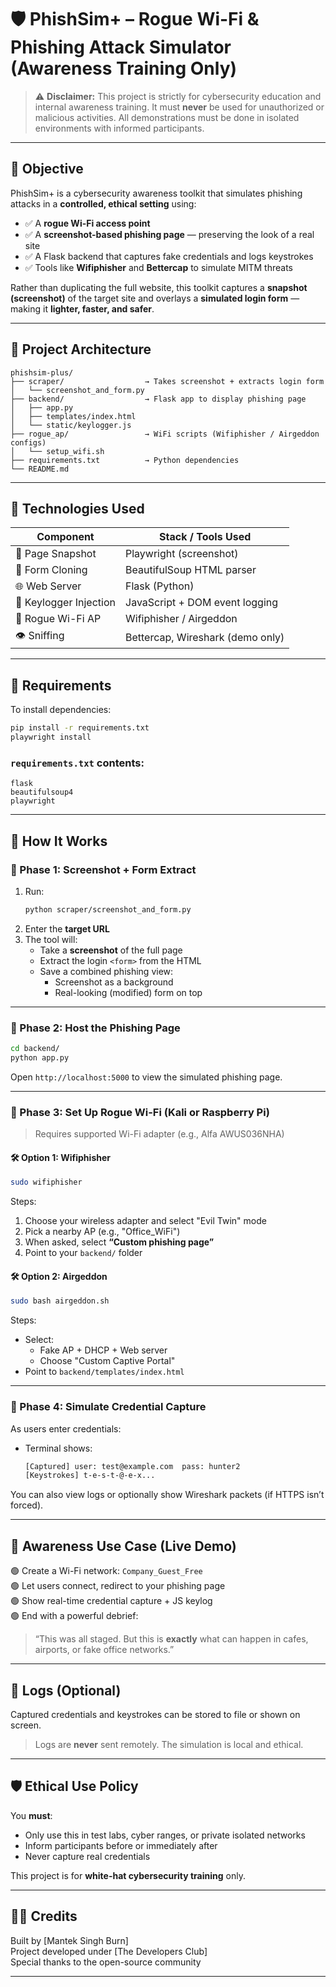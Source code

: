 # 🛡️ PhishSim+ – Rogue Wi-Fi & Phishing Attack Simulator (Awareness Training Only)

> ⚠️ **Disclaimer:** This project is strictly for cybersecurity education and internal awareness training. It must **never** be used for unauthorized or malicious activities. All demonstrations must be done in isolated environments with informed participants.

---

## 🎯 Objective

PhishSim+ is a cybersecurity awareness toolkit that simulates phishing attacks in a **controlled, ethical setting** using:

- ✅ A **rogue Wi-Fi access point**
- ✅ A **screenshot-based phishing page** — preserving the look of a real site
- ✅ A Flask backend that captures fake credentials and logs keystrokes
- ✅ Tools like **Wifiphisher** and **Bettercap** to simulate MITM threats

Rather than duplicating the full website, this toolkit captures a **snapshot (screenshot)** of the target site and overlays a **simulated login form** — making it **lighter, faster, and safer**.

---

## 🧱 Project Architecture

```
phishsim-plus/
├── scraper/                  → Takes screenshot + extracts login form
│   └── screenshot_and_form.py
├── backend/                  → Flask app to display phishing page
│   ├── app.py
│   ├── templates/index.html
│   └── static/keylogger.js
├── rogue_ap/                 → WiFi scripts (Wifiphisher / Airgeddon configs)
│   └── setup_wifi.sh
├── requirements.txt          → Python dependencies
└── README.md
```

---

## 🔧 Technologies Used

| Component              | Stack / Tools Used                                |
|------------------------|---------------------------------------------------|
| 📸 Page Snapshot        | Playwright (screenshot)                          |
| 🧠 Form Cloning         | BeautifulSoup HTML parser                        |
| 🌐 Web Server           | Flask (Python)                                   |
| 🧠 Keylogger Injection  | JavaScript + DOM event logging                   |
| 📡 Rogue Wi-Fi AP       | Wifiphisher / Airgeddon                          |
| 👁️ Sniffing             | Bettercap, Wireshark (demo only)                |

---

## 🔌 Requirements

To install dependencies:

```bash
pip install -r requirements.txt
playwright install
```

### `requirements.txt` contents:

```
flask
beautifulsoup4
playwright
```

---

## 🚀 How It Works

### 🔹 Phase 1: Screenshot + Form Extract

1. Run:
   ```bash
   python scraper/screenshot_and_form.py
   ```
2. Enter the **target URL**
3. The tool will:
   - Take a **screenshot** of the full page
   - Extract the login `<form>` from the HTML
   - Save a combined phishing view:
     - Screenshot as a background
     - Real-looking (modified) form on top

---

### 🔹 Phase 2: Host the Phishing Page

```bash
cd backend/
python app.py
```

Open `http://localhost:5000` to view the simulated phishing page.

---

### 🔹 Phase 3: Set Up Rogue Wi-Fi (Kali or Raspberry Pi)

> Requires supported Wi-Fi adapter (e.g., Alfa AWUS036NHA)

#### 🛠 Option 1: Wifiphisher

```bash
sudo wifiphisher
```

Steps:
1. Choose your wireless adapter and select "Evil Twin" mode
2. Pick a nearby AP (e.g., "Office_WiFi")
3. When asked, select **“Custom phishing page”**
4. Point to your `backend/` folder

#### 🛠 Option 2: Airgeddon

```bash
sudo bash airgeddon.sh
```

Steps:
- Select:
  - Fake AP + DHCP + Web server
  - Choose "Custom Captive Portal"
- Point to `backend/templates/index.html`

---

### 🔹 Phase 4: Simulate Credential Capture

As users enter credentials:
- Terminal shows:
  ```bash
  [Captured] user: test@example.com  pass: hunter2
  [Keystrokes] t-e-s-t-@-e-x...
  ```

You can also view logs or optionally show Wireshark packets (if HTTPS isn’t forced).

---

## 🧠 Awareness Use Case (Live Demo)

🟢 Create a Wi-Fi network: `Company_Guest_Free`  
🟢 Let users connect, redirect to your phishing page  
🟢 Show real-time credential capture + JS keylog  
🟢 End with a powerful debrief:

> “This was all staged. But this is **exactly** what can happen in cafes, airports, or fake office networks.”

---

## 📁 Logs (Optional)

Captured credentials and keystrokes can be stored to file or shown on screen.

> Logs are **never** sent remotely. The simulation is local and ethical.

---

## 🛡️ Ethical Use Policy

You **must**:
- Only use this in test labs, cyber ranges, or private isolated networks
- Inform participants before or immediately after
- Never capture real credentials

This project is for **white-hat cybersecurity training** only.

---

## 👨‍💻 Credits

Built by [Mantek Singh Burn]  
Project developed under [The Developers Club]  
Special thanks to the open-source community

---
